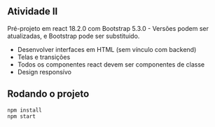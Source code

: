 ## Atividade II
Pré-projeto em react 18.2.0 com Bootstrap 5.3.0 - Versões podem ser atualizadas, e Bootstrap pode ser substituido.

* Desenvolver interfaces em HTML (sem vínculo com backend)
* Telas e transições
* Todos os componentes react devem ser componentes de classe
* Design responsívo 

## Rodando o projeto
```
npm install
npm start
```